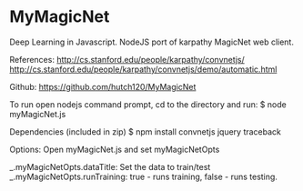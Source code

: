 # MyMagicNet
Deep Learning in Javascript.
NodeJS port of karpathy MagicNet web client.

References:
 http://cs.stanford.edu/people/karpathy/convnetjs/
 http://cs.stanford.edu/people/karpathy/convnetjs/demo/automatic.html

Github:
 https://github.com/hutch120/MyMagicNet

To run open nodejs command prompt, cd to the directory and run:
 $ node myMagicNet.js 

Dependencies (included in zip)
 $ npm install convnetjs jquery traceback

Options:
 Open myMagicNet.js and set myMagicNetOpts

_.myMagicNetOpts.dataTitle: Set the data to train/test
_.myMagicNetOpts.runTraining: true - runs training, false - runs testing.